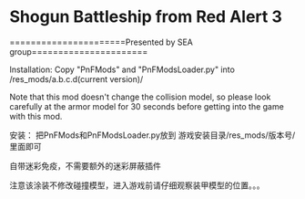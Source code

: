 ﻿# Shogun Battleship from Red Alert 3

======================Presented by SEA group======================

Installation: 
Copy "PnFMods" and "PnFModsLoader.py" into /res_mods/a.b.c.d(current version)/

Note that this mod doesn't change the collision model, so please look carefully at the armor model for 30 seconds before getting into the game with this mod.

安装：
把PnFMods和PnFModsLoader.py放到
游戏安装目录/res_mods/版本号/ 
里面即可

自带迷彩免疫，不需要额外的迷彩屏蔽插件

注意该涂装不修改碰撞模型，进入游戏前请仔细观察装甲模型的位置。。。
